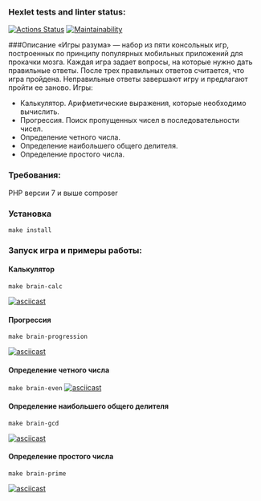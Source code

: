 ### Hexlet tests and linter status:
[![Actions Status](https://github.com/aldmarinka/php-project-45/actions/workflows/hexlet-check.yml/badge.svg)](https://github.com/aldmarinka/php-project-45/actions)
[![Maintainability](https://api.codeclimate.com/v1/badges/e166f5a2abbbf14798ee/maintainability)](https://codeclimate.com/github/aldmarinka/php-project-45/maintainability)

###Описание
«Игры разума» — набор из пяти консольных игр, построенных по принципу популярных мобильных приложений для прокачки мозга. Каждая игра задает вопросы, на которые нужно дать правильные ответы. После трех правильных ответов считается, что игра пройдена. Неправильные ответы завершают игру и предлагают пройти ее заново. Игры:

- Калькулятор. Арифметические выражения, которые необходимо вычислить.
- Прогрессия. Поиск пропущенных чисел в последовательности чисел.
- Определение четного числа.
- Определение наибольшего общего делителя.
- Определение простого числа.

### Требования:
PHP версии 7 и выше
composer

### Установка
```make install```

### Запуск игра и примеры работы:

#### Калькулятор
```make brain-calc```

[![asciicast](https://asciinema.org/a/dY2Yn3hqFsJlcFuCGgf1MajYR.svg)](https://asciinema.org/a/dY2Yn3hqFsJlcFuCGgf1MajYR)

#### Прогрессия
```make brain-progression```

[![asciicast](https://asciinema.org/a/STVsm1C6xKARMwbjNKNkSgHv5.svg)](https://asciinema.org/a/STVsm1C6xKARMwbjNKNkSgHv5)

#### Определение четного числа
```make brain-even```
[![asciicast](https://asciinema.org/a/KlqnqPr736MkRSGJ0ycwGZGYV.svg)](https://asciinema.org/a/KlqnqPr736MkRSGJ0ycwGZGYV)

#### Определение наибольшего общего делителя
```make brain-gcd```

[![asciicast](https://asciinema.org/a/OFPv8C6Yllz8MkaVnDfFMbhDH.svg)](https://asciinema.org/a/OFPv8C6Yllz8MkaVnDfFMbhDH)

#### Определение простого числа
```make brain-prime```

[![asciicast](https://asciinema.org/a/lIiSscPaDHMARQoPol1D3PvqE.svg)](https://asciinema.org/a/lIiSscPaDHMARQoPol1D3PvqE)
